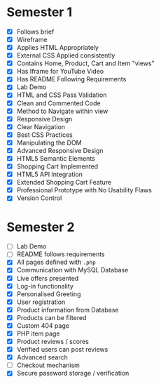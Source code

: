 # Semester 1
- [x] Follows brief
- [x] Wireframe
- [x] Applies HTML Appropriately
- [x] External CSS Applied consistently
- [x] Contains Home, Product, Cart and Item "views"
- [x] Has Iframe for YouTube Video
- [x] Has README Following Requirements
- [x] Lab Demo
- [x] HTML and CSS Pass Validation
- [x] Clean and Commented Code
- [x] Method to Navigate within view
- [x] Responsive Design
- [x] Clear Navigation
- [x] Best CSS Practices
- [x] Manipulating the DOM
- [x] Advanced Responsive Design
- [x] HTML5 Semantic Elements
- [x] Shopping Cart Implemented
- [x] HTML5 API Integration
- [x] Extended Shopping Cart Feature
- [x] Professional Prototype with No Usability Flaws
- [x] Version Control

# Semester 2
- [ ] Lab Demo
- [ ] README follows requirements
- [x] All pages defined with `.php`
- [x] Communication with MySQL Database
- [x] Live offers presented
- [x] Log-in functionality
- [x] Personalised Greeting
- [x] User registration
- [x] Product information from Database
- [x] Products can be filtered
- [x] Custom 404 page
- [x] PHP item page
- [x] Product reviews / scores
- [x] Verified users can post reviews
- [x] Advanced search
- [ ] Checkout mechanism
- [x] Secure password storage / verification
